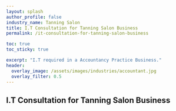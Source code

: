 ```yaml
---
layout: splash 
author_profile: false 
industry_name: Tanning Salon
title: I.T Consultation for Tanning Salon Business
permalink: /it-consultation-for-tanning-salon-business

toc: true
toc_sticky: true

excerpt: "I.T required in a Accountancy Practice Business."
header:
  overlay_image: /assets/images/industries/accountant.jpg
  overlay_filter: 0.5 
---
```


## I.T Consultation for Tanning Salon Business